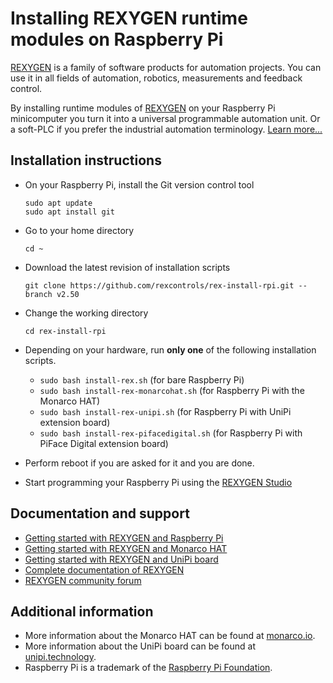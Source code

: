 Installing REXYGEN runtime modules on Raspberry Pi
==================================================

[REXYGEN](https://www.rexygen.com) is a family of
software products for automation projects. You can use it in all fields of
automation, robotics, measurements and feedback control.

By installing runtime modules of [REXYGEN](https://www.rexygen.com)
on your Raspberry Pi minicomputer you turn it into a universal programmable 
automation unit. Or a soft-PLC if you prefer the industrial automation 
terminology. [Learn more...](https://www.rexygen.com)

## Installation instructions ##
- On your Raspberry Pi, install the Git version control tool

    ```
    sudo apt update
    sudo apt install git
    ```

- Go to your home directory

    ```
    cd ~
    ```

- Download the latest revision of installation scripts

    ```
    git clone https://github.com/rexcontrols/rex-install-rpi.git --branch v2.50
    ```

- Change the working directory

    ```
    cd rex-install-rpi
    ```

- Depending on your hardware, run **only one** of the following installation scripts.
    - `sudo bash install-rex.sh` (for bare Raspberry Pi)
    - `sudo bash install-rex-monarcohat.sh` (for Raspberry Pi with the Monarco HAT)
    - `sudo bash install-rex-unipi.sh` (for Raspberry Pi with UniPi extension board)
    - `sudo bash install-rex-pifacedigital.sh` (for Raspberry Pi with PiFace Digital extension board)

- Perform reboot if you are asked for it and you are done.
- Start programming your Raspberry Pi using the [REXYGEN Studio](https://www.rexygen.com/rexygen-studio/)

## Documentation and support ##
- [Getting started with REXYGEN and Raspberry Pi](https://www.rexygen.com/doc/ENGLISH/MANUALS/RexygenGettingStarted_RasPi/RexygenGettingStarted_RasPi_ENG.html)
- [Getting started with REXYGEN and Monarco HAT](https://www.rexygen.com/doc/ENGLISH/MANUALS/RexygenGettingStarted_MonarcoHAT_RPi/RexygenGettingStarted_MonarcoHAT_RPi_ENG.html)
- [Getting started with REXYGEN and UniPi board](https://www.rexygen.com/doc/ENGLISH/MANUALS/RexygenGettingStarted_UniPi/RexygenGettingStarted_UniPi_ENG.html)
- [Complete documentation of REXYGEN](https://www.rexygen.com/documentation-and-support/)
- [REXYGEN community forum](https://www.rexcontrols.com/forum)  

## Additional information ##
- More information about the Monarco HAT can be found at [monarco.io](http://www.monarco.io).
- More information about the UniPi board can be found at [unipi.technology](http://www.unipi.technology).
- Raspberry Pi is a trademark of the [Raspberry Pi Foundation](http://www.raspberrypi.org).
